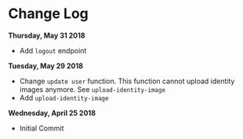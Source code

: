 # Change Log

**Thursday, May 31 2018**

* Add `logout` endpoint

**Tuesday, May 29 2018**

* Change `update user` function. This function cannot upload identity images anymore. See `upload-identity-image`
* Add `upload-identity-image`

**Wednesday, April 25 2018**

* Initial Commit